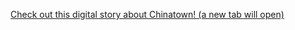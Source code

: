 <div class='resource-external'>

[Check out this digital story about Chinatown! (a new tab will open)](http://prezi.com/23iwqpqmmnm6/untitled-prezi/?kw=view-23iwqpqmmnm6&rc=ref-37310803)

</div>
